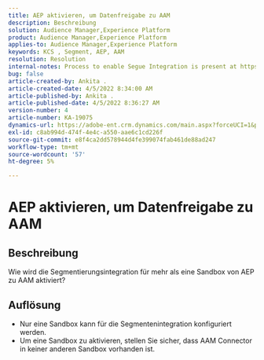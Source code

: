 ```yaml
---
title: AEP aktivieren, um Datenfreigabe zu AAM
description: Beschreibung
solution: Audience Manager,Experience Platform
product: Audience Manager,Experience Platform
applies-to: Audience Manager,Experience Platform
keywords: KCS , Segment, AEP, AAM
resolution: Resolution
internal-notes: Process to enable Segue Integration is present at https://wiki.corp.adobe.com/pages/viewpage.action?spaceKey=supportdelivery&title=AEP+Segments+not+Populating+in+AAM internal link.
bug: false
article-created-by: Ankita .
article-created-date: 4/5/2022 8:34:00 AM
article-published-by: Ankita .
article-published-date: 4/5/2022 8:36:27 AM
version-number: 4
article-number: KA-19075
dynamics-url: https://adobe-ent.crm.dynamics.com/main.aspx?forceUCI=1&pagetype=entityrecord&etn=knowledgearticle&id=45284320-bbb4-ec11-983f-000d3a5d0e57
exl-id: c8ab994d-474f-4e4c-a550-aae6c1cd226f
source-git-commit: e8f4ca2dd578944d4fe399074fab461de88ad247
workflow-type: tm+mt
source-wordcount: '57'
ht-degree: 5%

---
```


# AEP aktivieren, um Datenfreigabe zu AAM

## Beschreibung

Wie wird die Segmentierungsintegration für mehr als eine Sandbox von AEP zu AAM aktiviert?

## Auflösung


- Nur eine Sandbox kann für die Segmentenintegration konfiguriert werden.
- Um eine Sandbox zu aktivieren, stellen Sie sicher, dass AAM Connector in keiner anderen Sandbox vorhanden ist.
